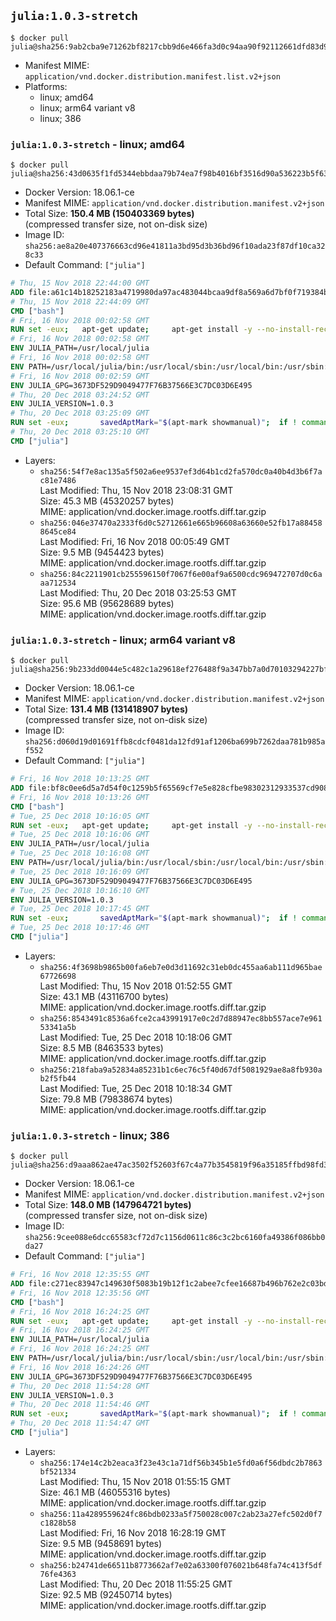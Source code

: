 ## `julia:1.0.3-stretch`

```console
$ docker pull julia@sha256:9ab2cba9e71262bf8217cbb9d6e466fa3d0c94aa90f92112661dfd83d9d9b806
```

-	Manifest MIME: `application/vnd.docker.distribution.manifest.list.v2+json`
-	Platforms:
	-	linux; amd64
	-	linux; arm64 variant v8
	-	linux; 386

### `julia:1.0.3-stretch` - linux; amd64

```console
$ docker pull julia@sha256:43d0635f1fd5344ebbdaa79b74ea7f98b4016bf3516d90a536223b5f63e09918
```

-	Docker Version: 18.06.1-ce
-	Manifest MIME: `application/vnd.docker.distribution.manifest.v2+json`
-	Total Size: **150.4 MB (150403369 bytes)**  
	(compressed transfer size, not on-disk size)
-	Image ID: `sha256:ae8a20e407376663cd96e41811a3bd95d3b36bd96f10ada23f87df10ca328c33`
-	Default Command: `["julia"]`

```dockerfile
# Thu, 15 Nov 2018 22:44:00 GMT
ADD file:a61c14b18252183a4719980da97ac483044bcaa9df8a569a6d7bf0f719384b5e in / 
# Thu, 15 Nov 2018 22:44:09 GMT
CMD ["bash"]
# Fri, 16 Nov 2018 00:02:58 GMT
RUN set -eux; 	apt-get update; 	apt-get install -y --no-install-recommends 		ca-certificates 		curl 	; 	rm -rf /var/lib/apt/lists/*
# Fri, 16 Nov 2018 00:02:58 GMT
ENV JULIA_PATH=/usr/local/julia
# Fri, 16 Nov 2018 00:02:58 GMT
ENV PATH=/usr/local/julia/bin:/usr/local/sbin:/usr/local/bin:/usr/sbin:/usr/bin:/sbin:/bin
# Fri, 16 Nov 2018 00:02:59 GMT
ENV JULIA_GPG=3673DF529D9049477F76B37566E3C7DC03D6E495
# Thu, 20 Dec 2018 03:24:52 GMT
ENV JULIA_VERSION=1.0.3
# Thu, 20 Dec 2018 03:25:09 GMT
RUN set -eux; 		savedAptMark="$(apt-mark showmanual)"; 	if ! command -v gpg > /dev/null; then 		apt-get update; 		apt-get install -y --no-install-recommends 			gnupg 			dirmngr 		; 		rm -rf /var/lib/apt/lists/*; 	fi; 		dpkgArch="$(dpkg --print-architecture)"; 	case "${dpkgArch##*-}" in 		amd64) tarArch='x86_64'; dirArch='x64'; sha256='362ba867d2df5d4a64f824e103f19cffc3b61cf9d5a9066c657f1c5b73c87117' ;; 		armhf) tarArch='armv7l'; dirArch='armv7l'; sha256='87c489ed92b1a17b231988ce59d64151b1e68700e6d503ded6085829d5587bc6' ;; 		arm64) tarArch='aarch64'; dirArch='aarch64'; sha256='75f43df36d71cb2bf3106b9e16670cc152e2a31f8ea6d761a6fe1d630ead05c3' ;; 		i386) tarArch='i686'; dirArch='x86'; sha256='6c8cc02d63a602870f78e66d0fdeb7e26e75b3eba558a133a86420e1273bbdc1' ;; 		*) echo >&2 "error: current architecture ($dpkgArch) does not have a corresponding Julia binary release"; exit 1 ;; 	esac; 		folder="$(echo "$JULIA_VERSION" | cut -d. -f1-2)"; 	curl -fL -o julia.tar.gz.asc "https://julialang-s3.julialang.org/bin/linux/${dirArch}/${folder}/julia-${JULIA_VERSION}-linux-${tarArch}.tar.gz.asc"; 	curl -fL -o julia.tar.gz     "https://julialang-s3.julialang.org/bin/linux/${dirArch}/${folder}/julia-${JULIA_VERSION}-linux-${tarArch}.tar.gz"; 		echo "${sha256} *julia.tar.gz" | sha256sum -c -; 		export GNUPGHOME="$(mktemp -d)"; 	gpg --batch --keyserver ha.pool.sks-keyservers.net --recv-keys "$JULIA_GPG"; 	gpg --batch --verify julia.tar.gz.asc julia.tar.gz; 	command -v gpgconf > /dev/null && gpgconf --kill all; 	rm -rf "$GNUPGHOME" julia.tar.gz.asc; 		mkdir "$JULIA_PATH"; 	tar -xzf julia.tar.gz -C "$JULIA_PATH" --strip-components 1; 	rm julia.tar.gz; 		apt-mark auto '.*' > /dev/null; 	[ -z "$savedAptMark" ] || apt-mark manual $savedAptMark; 	apt-get purge -y --auto-remove -o APT::AutoRemove::RecommendsImportant=false; 		julia --version
# Thu, 20 Dec 2018 03:25:10 GMT
CMD ["julia"]
```

-	Layers:
	-	`sha256:54f7e8ac135a5f502a6ee9537ef3d64b1cd2fa570dc0a40b4d3b6f7ac81e7486`  
		Last Modified: Thu, 15 Nov 2018 23:08:31 GMT  
		Size: 45.3 MB (45320257 bytes)  
		MIME: application/vnd.docker.image.rootfs.diff.tar.gzip
	-	`sha256:046e37470a2333f6d0c52712661e665b96608a63660e52fb17a884588645ce84`  
		Last Modified: Fri, 16 Nov 2018 00:05:49 GMT  
		Size: 9.5 MB (9454423 bytes)  
		MIME: application/vnd.docker.image.rootfs.diff.tar.gzip
	-	`sha256:84c2211901cb255596150f7067f6e00af9a6500cdc969472707d0c6aaa712534`  
		Last Modified: Thu, 20 Dec 2018 03:25:53 GMT  
		Size: 95.6 MB (95628689 bytes)  
		MIME: application/vnd.docker.image.rootfs.diff.tar.gzip

### `julia:1.0.3-stretch` - linux; arm64 variant v8

```console
$ docker pull julia@sha256:9b233dd0044e5c482c1a29618ef276488f9a347bb7a0d70103294227bf411dea
```

-	Docker Version: 18.06.1-ce
-	Manifest MIME: `application/vnd.docker.distribution.manifest.v2+json`
-	Total Size: **131.4 MB (131418907 bytes)**  
	(compressed transfer size, not on-disk size)
-	Image ID: `sha256:d060d19d01691ffb8cdcf0481da12fd91af1206ba699b7262daa781b985af552`
-	Default Command: `["julia"]`

```dockerfile
# Fri, 16 Nov 2018 10:13:25 GMT
ADD file:bf8c0ee6d5a7d54f0c1259b5f65569cf7e5e828cfbe98302312933537cd9087e in / 
# Fri, 16 Nov 2018 10:13:26 GMT
CMD ["bash"]
# Tue, 25 Dec 2018 10:16:05 GMT
RUN set -eux; 	apt-get update; 	apt-get install -y --no-install-recommends 		ca-certificates 		curl 	; 	rm -rf /var/lib/apt/lists/*
# Tue, 25 Dec 2018 10:16:06 GMT
ENV JULIA_PATH=/usr/local/julia
# Tue, 25 Dec 2018 10:16:08 GMT
ENV PATH=/usr/local/julia/bin:/usr/local/sbin:/usr/local/bin:/usr/sbin:/usr/bin:/sbin:/bin
# Tue, 25 Dec 2018 10:16:09 GMT
ENV JULIA_GPG=3673DF529D9049477F76B37566E3C7DC03D6E495
# Tue, 25 Dec 2018 10:16:10 GMT
ENV JULIA_VERSION=1.0.3
# Tue, 25 Dec 2018 10:17:45 GMT
RUN set -eux; 		savedAptMark="$(apt-mark showmanual)"; 	if ! command -v gpg > /dev/null; then 		apt-get update; 		apt-get install -y --no-install-recommends 			gnupg 			dirmngr 		; 		rm -rf /var/lib/apt/lists/*; 	fi; 		dpkgArch="$(dpkg --print-architecture)"; 	case "${dpkgArch##*-}" in 		amd64) tarArch='x86_64'; dirArch='x64'; sha256='362ba867d2df5d4a64f824e103f19cffc3b61cf9d5a9066c657f1c5b73c87117' ;; 		armhf) tarArch='armv7l'; dirArch='armv7l'; sha256='87c489ed92b1a17b231988ce59d64151b1e68700e6d503ded6085829d5587bc6' ;; 		arm64) tarArch='aarch64'; dirArch='aarch64'; sha256='75f43df36d71cb2bf3106b9e16670cc152e2a31f8ea6d761a6fe1d630ead05c3' ;; 		i386) tarArch='i686'; dirArch='x86'; sha256='6c8cc02d63a602870f78e66d0fdeb7e26e75b3eba558a133a86420e1273bbdc1' ;; 		*) echo >&2 "error: current architecture ($dpkgArch) does not have a corresponding Julia binary release"; exit 1 ;; 	esac; 		folder="$(echo "$JULIA_VERSION" | cut -d. -f1-2)"; 	curl -fL -o julia.tar.gz.asc "https://julialang-s3.julialang.org/bin/linux/${dirArch}/${folder}/julia-${JULIA_VERSION}-linux-${tarArch}.tar.gz.asc"; 	curl -fL -o julia.tar.gz     "https://julialang-s3.julialang.org/bin/linux/${dirArch}/${folder}/julia-${JULIA_VERSION}-linux-${tarArch}.tar.gz"; 		echo "${sha256} *julia.tar.gz" | sha256sum -c -; 		export GNUPGHOME="$(mktemp -d)"; 	gpg --batch --keyserver ha.pool.sks-keyservers.net --recv-keys "$JULIA_GPG"; 	gpg --batch --verify julia.tar.gz.asc julia.tar.gz; 	command -v gpgconf > /dev/null && gpgconf --kill all; 	rm -rf "$GNUPGHOME" julia.tar.gz.asc; 		mkdir "$JULIA_PATH"; 	tar -xzf julia.tar.gz -C "$JULIA_PATH" --strip-components 1; 	rm julia.tar.gz; 		apt-mark auto '.*' > /dev/null; 	[ -z "$savedAptMark" ] || apt-mark manual $savedAptMark; 	apt-get purge -y --auto-remove -o APT::AutoRemove::RecommendsImportant=false; 		julia --version
# Tue, 25 Dec 2018 10:17:46 GMT
CMD ["julia"]
```

-	Layers:
	-	`sha256:4f3698b9865b00fa6eb7e0d3d11692c31eb0dc455aa6ab111d965bae67726698`  
		Last Modified: Thu, 15 Nov 2018 01:52:55 GMT  
		Size: 43.1 MB (43116700 bytes)  
		MIME: application/vnd.docker.image.rootfs.diff.tar.gzip
	-	`sha256:8543491c8536a6fce2ca43991917e0c2d7d88947ec8bb557ace7e96153341a5b`  
		Last Modified: Tue, 25 Dec 2018 10:18:06 GMT  
		Size: 8.5 MB (8463533 bytes)  
		MIME: application/vnd.docker.image.rootfs.diff.tar.gzip
	-	`sha256:218faba9a52834a85231b1c6ec76c5f40d67df5081929ae8a8fb930ab2f5fb44`  
		Last Modified: Tue, 25 Dec 2018 10:18:34 GMT  
		Size: 79.8 MB (79838674 bytes)  
		MIME: application/vnd.docker.image.rootfs.diff.tar.gzip

### `julia:1.0.3-stretch` - linux; 386

```console
$ docker pull julia@sha256:d9aaa862ae47ac3502f52603f67c4a77b3545819f96a35185ffbd98fd3e62629
```

-	Docker Version: 18.06.1-ce
-	Manifest MIME: `application/vnd.docker.distribution.manifest.v2+json`
-	Total Size: **148.0 MB (147964721 bytes)**  
	(compressed transfer size, not on-disk size)
-	Image ID: `sha256:9cee088e6dcc65583cf72d7c1156d0611c86c3c2bc6160fa49386f086bb0da27`
-	Default Command: `["julia"]`

```dockerfile
# Fri, 16 Nov 2018 12:35:55 GMT
ADD file:c271ec83947c149630f5083b19b12f1c2abee7cfee16687b496b762e2c03bd2f in / 
# Fri, 16 Nov 2018 12:35:56 GMT
CMD ["bash"]
# Fri, 16 Nov 2018 16:24:25 GMT
RUN set -eux; 	apt-get update; 	apt-get install -y --no-install-recommends 		ca-certificates 		curl 	; 	rm -rf /var/lib/apt/lists/*
# Fri, 16 Nov 2018 16:24:25 GMT
ENV JULIA_PATH=/usr/local/julia
# Fri, 16 Nov 2018 16:24:25 GMT
ENV PATH=/usr/local/julia/bin:/usr/local/sbin:/usr/local/bin:/usr/sbin:/usr/bin:/sbin:/bin
# Fri, 16 Nov 2018 16:24:26 GMT
ENV JULIA_GPG=3673DF529D9049477F76B37566E3C7DC03D6E495
# Thu, 20 Dec 2018 11:54:28 GMT
ENV JULIA_VERSION=1.0.3
# Thu, 20 Dec 2018 11:54:46 GMT
RUN set -eux; 		savedAptMark="$(apt-mark showmanual)"; 	if ! command -v gpg > /dev/null; then 		apt-get update; 		apt-get install -y --no-install-recommends 			gnupg 			dirmngr 		; 		rm -rf /var/lib/apt/lists/*; 	fi; 		dpkgArch="$(dpkg --print-architecture)"; 	case "${dpkgArch##*-}" in 		amd64) tarArch='x86_64'; dirArch='x64'; sha256='362ba867d2df5d4a64f824e103f19cffc3b61cf9d5a9066c657f1c5b73c87117' ;; 		armhf) tarArch='armv7l'; dirArch='armv7l'; sha256='87c489ed92b1a17b231988ce59d64151b1e68700e6d503ded6085829d5587bc6' ;; 		arm64) tarArch='aarch64'; dirArch='aarch64'; sha256='75f43df36d71cb2bf3106b9e16670cc152e2a31f8ea6d761a6fe1d630ead05c3' ;; 		i386) tarArch='i686'; dirArch='x86'; sha256='6c8cc02d63a602870f78e66d0fdeb7e26e75b3eba558a133a86420e1273bbdc1' ;; 		*) echo >&2 "error: current architecture ($dpkgArch) does not have a corresponding Julia binary release"; exit 1 ;; 	esac; 		folder="$(echo "$JULIA_VERSION" | cut -d. -f1-2)"; 	curl -fL -o julia.tar.gz.asc "https://julialang-s3.julialang.org/bin/linux/${dirArch}/${folder}/julia-${JULIA_VERSION}-linux-${tarArch}.tar.gz.asc"; 	curl -fL -o julia.tar.gz     "https://julialang-s3.julialang.org/bin/linux/${dirArch}/${folder}/julia-${JULIA_VERSION}-linux-${tarArch}.tar.gz"; 		echo "${sha256} *julia.tar.gz" | sha256sum -c -; 		export GNUPGHOME="$(mktemp -d)"; 	gpg --batch --keyserver ha.pool.sks-keyservers.net --recv-keys "$JULIA_GPG"; 	gpg --batch --verify julia.tar.gz.asc julia.tar.gz; 	command -v gpgconf > /dev/null && gpgconf --kill all; 	rm -rf "$GNUPGHOME" julia.tar.gz.asc; 		mkdir "$JULIA_PATH"; 	tar -xzf julia.tar.gz -C "$JULIA_PATH" --strip-components 1; 	rm julia.tar.gz; 		apt-mark auto '.*' > /dev/null; 	[ -z "$savedAptMark" ] || apt-mark manual $savedAptMark; 	apt-get purge -y --auto-remove -o APT::AutoRemove::RecommendsImportant=false; 		julia --version
# Thu, 20 Dec 2018 11:54:47 GMT
CMD ["julia"]
```

-	Layers:
	-	`sha256:174e14c2b2eaca3f23e43c1a71df56b345b1e5fd0a6f56dbdc2b7863bf521334`  
		Last Modified: Thu, 15 Nov 2018 01:55:15 GMT  
		Size: 46.1 MB (46055316 bytes)  
		MIME: application/vnd.docker.image.rootfs.diff.tar.gzip
	-	`sha256:11a4289559624fc86bdb0233a5f750028c007c2ab23a27efc502d0f7c1828b58`  
		Last Modified: Fri, 16 Nov 2018 16:28:19 GMT  
		Size: 9.5 MB (9458691 bytes)  
		MIME: application/vnd.docker.image.rootfs.diff.tar.gzip
	-	`sha256:b24741de66511b8773662af7e02a63300f076021b648fa74c413f5df76fe4363`  
		Last Modified: Thu, 20 Dec 2018 11:55:25 GMT  
		Size: 92.5 MB (92450714 bytes)  
		MIME: application/vnd.docker.image.rootfs.diff.tar.gzip
